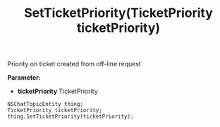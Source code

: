 ﻿---
uid: crmscript_ref_NSChatTopicEntity_SetTicketPriority
title: SetTicketPriority(TicketPriority ticketPriority)
intellisense: NSChatTopicEntity.SetTicketPriority
keywords: NSChatTopicEntity, GetTicketPriority
so.topic: reference
---

Priority on ticket created from off-line request

**Parameter:** 
 - **ticketPriority** TicketPriority

```crmscript
NSChatTopicEntity thing;
TicketPriority ticketPriority;
thing.SetTicketPriority(ticketPriority);
```

